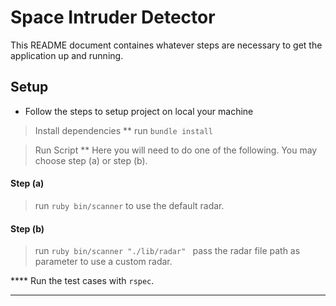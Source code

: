 # Space Intruder Detector

This README document containes whatever steps are necessary to get the
application up and running.

## Setup

- Follow the steps to setup project on local your machine

> Install dependencies
** run `bundle install`

> Run Script
** Here you will need to do one of the following. You may choose step (a) or step (b).

#### Step (a)
 > run `ruby bin/scanner` to use the default radar.

#### Step (b)
 > run `ruby bin/scanner "./lib/radar" ` pass the radar file path as parameter to use a custom radar.

**** Run the test cases with `rspec`.

********************************************************************************************************
